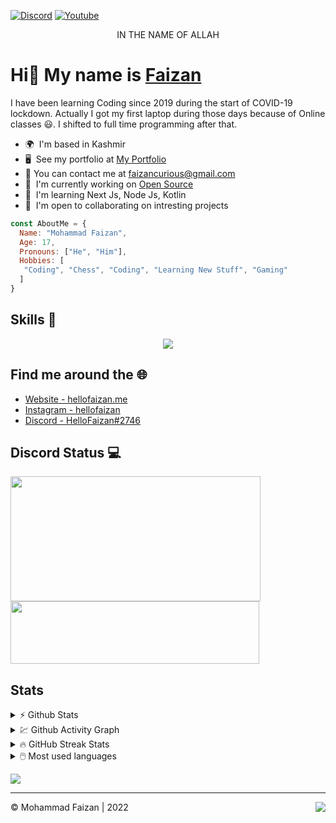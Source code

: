 [![Discord](https://img.shields.io/discord/988670044152168518.svg?label=&logo=discord&logoColor=ffffff&color=7389D8&labelColor=6A7EC2)](https://discord.gg/vUHMxPvege)
<a href="https://www.youtube.com/c/hellofaizan"><img src="https://img.shields.io/youtube/channel/subscribers/UCjG4tRRoqiRjaDy20pgwjuA?style=social" alt="Youtube" /></a>

<p align="center">IN THE NAME OF ALLAH</p>

Hi👋 My name is <a href="https://hellofaizan.me">Faizan</a>
=============================================================================================================================

I have been learning Coding since 2019 during the start of COVID-19 lockdown. Actually I got my first laptop during those days because of Online classes 😃. I shifted to full time programming after that.

* 🌍  I'm based in Kashmir
* 🖥  See my portfolio at [My Portfolio](http://hellofaizan.me)
* 📨  You can contact me at [faizancurious@gmail.com](mailto:faizancurious@gmail.com)
* 🚀  I'm currently working on [Open Source](http://GitHub.com/hellofaizan)
* 🧠  I'm learning Next Js, Node Js, Kotlin
* 🤝  I'm open to collaborating on intresting projects



```js
const AboutMe = {
  Name: "Mohammad Faizan",
  Age: 17,
  Pronouns: ["He", "Him"],
  Hobbies: [
   "Coding", "Chess", "Coding", "Learning New Stuff", "Gaming" 
  ]
}
```

## Skills 🚀

<p align="center">
  <a href="https://discord.gg/EHthxHRUmr">
    <img src="https://skillicons.dev/icons?i=next,kotlin,js,typescript,discord,androidstudio,bots,flutter,java,nodejs,react,mysql,firebase,mongodb,postgresql" />
  </a>
</p>

## Find me around the 🌐

- [Website - hellofaizan.me](https://hellofaizan.me)
- [Instagram - hellofaizan](https://instagram.com/curiousfaizan)
- [Discord - HelloFaizan#2746](https://discord.com/users/890232380265222215)

## Discord Status 💻

<a href="https://discord.com/users/890232380265222215">
     <img src="https://lanyard.cnrad.dev/api/890232380265222215?idleMessage=Just%20Chillin..." width="400" height="200" />
</a>
<br>
<a href="https://discord.gg/vUHMxPvege">
     <img src="https://invidget.switchblade.xyz/vUHMxPvege" width="398" height="100" />
</a>

## Stats

<details>
  <summary>⚡ Github Stats</summary>
  <br>
  <img src="https://github-readme-stats.vercel.app/api?username=hellofaizan&show_icons=true&theme=dark&hide_border=true" alt="HelloFaizan's Github Stats" />
</details>

<details>
  <summary>💹 Github Activity Graph</summary>
  <br>
  <img src="https://github-readme-activity-graph.cyclic.app/graph?username=hellofaizan&theme=react-dark" alt="Oops, something went wrong with Activity Graph" />
</details>

<details>
  <summary>🔥 GitHub Streak Stats</summary>
  <br>
  <img src="http://github-readme-streak-stats.herokuapp.com?user=hellofaizan&theme=dark&hide_border=true&date_format=M%20j%5B%2C%20Y%5D" alt="GitHub Streak Stats" />
</details>

<details>
  <summary>🖱️ Most used languages</summary>
  <br>
  <img src="https://github-readme-stats.vercel.app/api/top-langs?username=hellofaizan&show_icons=true&locale=en&layout=compact&theme=dark" alt="HelloFaizan's Github Activity Graph" />
</details>

<a href="https://www.github.com/hellofaizan" target="_blank" rel="noreferrer"><img
src="https://img.shields.io/github/followers/hellofaizan?logo=github&style=for-the-badge&color=0891b2&labelColor=1c1917" /></a>

<hr />
<div>
<img align="right" src="https://visitor-badge.laobi.icu/badge?page_id=hellofaizan.hellofaizan&" />
©️ Mohammad Faizan | 2022
</div>
